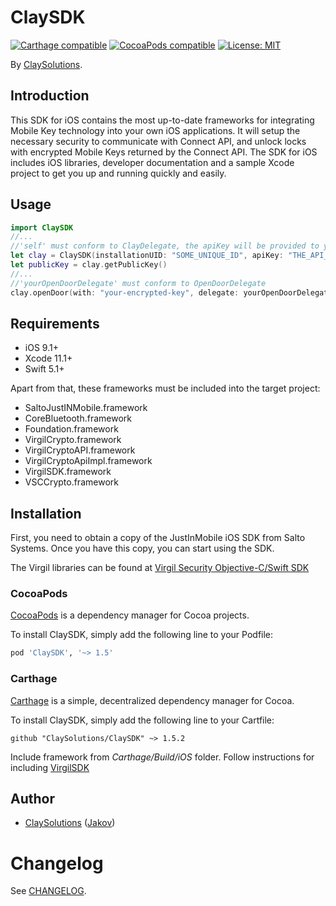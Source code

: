 # ClaySDK

<p align="left">
<a href="https://github.com/Carthage/Carthage"><img src="https://img.shields.io/badge/Carthage-compatible-4BC51D.svg?style=flat" alt="Carthage compatible" /></a>
<a href="https://cocoapods.org/pods/XLActionController"><img src="https://img.shields.io/cocoapods/v/ClaySDK.svg" alt="CocoaPods compatible" /></a>
<a href="https://raw.githubusercontent.com/jakov-clay/ClaySDK/master/LICENSE"><img src="http://img.shields.io/badge/license-MIT-blue.svg?style=flat" alt="License: MIT" /></a>
</p>

By [ClaySolutions](https://my-clay.com/).

## Introduction

This SDK for iOS contains the most up-to-date frameworks for integrating Mobile Key technology into your own iOS applications. It will setup the necessary security to communicate with Connect API, and unlock locks with encrypted Mobile Keys returned by the Connect API. The SDK for iOS includes iOS libraries, developer documentation and a sample Xcode project to get you up and running quickly and easily.

<!-- <img src="Example/ClaySDK.gif" width="300"/> -->

## Usage

```swift
import ClaySDK
//...
//'self' must conform to ClayDelegate, the apiKey will be provided to you
let clay = ClaySDK(installationUID: "SOME_UNIQUE_ID", apiKey: "THE_API_PUBLIC_KEY", delegate: self)
let publicKey = clay.getPublicKey()
//...
//'yourOpenDoorDelegate' must conform to OpenDoorDelegate
clay.openDoor(with: "your-encrypted-key", delegate: yourOpenDoorDelegate)
```

## Requirements

* iOS 9.1+
* Xcode 11.1+
* Swift 5.1+

Apart from that, these frameworks must be included into the target project:

- SaltoJustINMobile.framework
- CoreBluetooth.framework
- Foundation.framework
- VirgilCrypto.framework
- VirgilCryptoAPI.framework
- VirgilCryptoApiImpl.framework
- VirgilSDK.framework
- VSCCrypto.framework

## Installation

First, you need to obtain a copy of the JustInMobile iOS SDK from Salto Systems. Once you have this copy, you can start using the SDK.

The Virgil libraries can be found at [Virgil Security Objective-C/Swift SDK](https://github.com/VirgilSecurity/virgil-sdk-x/tree/5.7.0)

### CocoaPods

[CocoaPods](https://cocoapods.org/) is a dependency manager for Cocoa projects.

To install ClaySDK, simply add the following line to your Podfile:

```ruby
pod 'ClaySDK', '~> 1.5'
```

### Carthage

[Carthage](https://github.com/Carthage/Carthage) is a simple, decentralized dependency manager for Cocoa.

To install ClaySDK, simply add the following line to your Cartfile:

```ogdl
github "ClaySolutions/ClaySDK" ~> 1.5.2
```
Include framework from *Carthage/Build/iOS* folder. 
Follow instructions for including [VirgilSDK](https://github.com/VirgilSecurity/virgil-sdk-x/tree/5.7.0#carthage)

## Author

* [ClaySolutions](https://github.com/ClaySolutions) ([Jakov](https://github.com/jakov-clay))

# Changelog

See [CHANGELOG](CHANGELOG.md).
